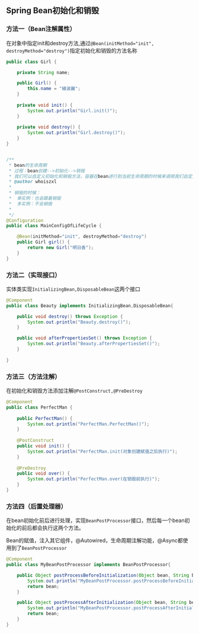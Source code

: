 ## Spring Bean初始化和销毁

### 方法一（Bean注解属性）
在对象中指定init和destroy方法,通过`@Bean(initMethod="init", destroyMethod="destroy")`指定初始化和销毁的方法名称

```java
public class Girl {

	private String name;

	public Girl() {
		this.name = "綾波麗";
	}
	
	private void init() {
		System.out.println("Girl.init()");
	}
	
	private void destroy() {
		System.out.println("Girl.destroy()");
	}
}


/**
 * bean的生命周期
 * 过程：bean创建-->初始化-->销毁
 * 我们可以自定义初始化和销毁方法，容器在bean进行到当前生命周期的时候来调用我们自定义的初始化和销毁方法
 * @author whoiszxl
 *
 * 销毁的时候：
 * 	单实例：也会跟着销毁
 * 	多实例：不会销毁
 * 
 */
@Configuration
public class MainConfigOfLifeCycle {

	@Bean(initMethod="init", destroyMethod="destroy")
	public Girl girl() {
		return new Girl("明日香");
	}
}
```

### 方法二（实现接口）
实体类实现`InitializingBean,DisposableBean`这两个接口

```java
@Component
public class Beauty implements InitializingBean,DisposableBean{

	public void destroy() throws Exception {
		System.out.println("Beauty.destroy()");
	}

	public void afterPropertiesSet() throws Exception {
		System.out.println("Beauty.afterPropertiesSet()");
	}
	
}
```

### 方法三（方法注解）
在初始化和销毁方法添加注解`@PostConstruct,@PreDestroy`
```java
@Component
public class PerfectMan {
	
	public PerfectMan() {
		System.out.println("PerfectMan.PerfectMan()");
	}
	
	@PostConstruct
	public void init() {
		System.out.println("PerfectMan.init(对象创建赋值之后执行)");
	}
	
	@PreDestroy
	public void over() {
		System.out.println("PerfectMan.over(在销毁前执行)");
	}
}
```

### 方法四（后置处理器）
在bean初始化前后进行处理，实现`BeanPostProcessor`接口，然后每一个bean初始化的前后都会执行这两个方法。

Bean的赋值，注入其它组件，@Autowired，生命周期注解功能，@Async都使用到了`BeanPostProcessor`
```java
@Component
public class MyBeanPostProcessor implements BeanPostProcessor{

	public Object postProcessBeforeInitialization(Object bean, String beanName) throws BeansException {
		System.out.println("MyBeanPostProcessor.postProcessBeforeInitialization()"+beanName);
		return bean;
	}

	public Object postProcessAfterInitialization(Object bean, String beanName) throws BeansException {
		System.out.println("MyBeanPostProcessor.postProcessAfterInitialization()"+beanName);
		return bean;
	}
}

```